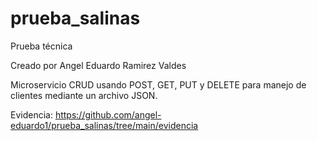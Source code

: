 # prueba_salinas
Prueba técnica

Creado por Angel Eduardo Ramirez Valdes

Microservicio CRUD usando POST, GET, PUT y DELETE para manejo de clientes mediante un archivo JSON.

Evidencia: https://github.com/angel-eduardo1/prueba_salinas/tree/main/evidencia
